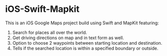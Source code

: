 # iOS-Swift-Mapkit
This is an iOS Google Maps project build using Swift and MapKit featuring:

1. Search for places all over the world.
2. Get driving directions on map and in text form as well.
3. Option to choose 2 waypoints between starting location and destination.
4. Tells if the searched location is within a specified boundary or outside.

